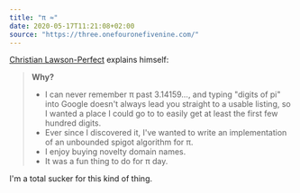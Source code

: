 ```yaml
---
title: "π ≈"
date: 2020-05-17T11:21:08+02:00
source: "https://three.onefouronefivenine.com/"
---
```


[Christian Lawson-Perfect](https://somethingorotherwhatever.com) explains himself:

> **Why?**
>
> - I can never remember π past 3.14159..., and typing "digits of pi" into Google doesn't always lead you straight to a usable listing, so I wanted a place I could go to to easily get at least the first few hundred digits.
> - Ever since I discovered it, I've wanted to write an implementation of an unbounded spigot algorithm for π.
> - I enjoy buying novelty domain names.
> - It was a fun thing to do for π day.

I'm a total sucker for this kind of thing.
